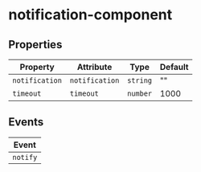 # notification-component

## Properties

| Property       | Attribute      | Type     | Default |
|----------------|----------------|----------|---------|
| `notification` | `notification` | `string` | ""      |
| `timeout`      | `timeout`      | `number` | 1000    |

## Events

| Event    |
|----------|
| `notify` |
